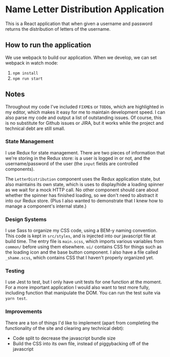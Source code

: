 # Name Letter Distribution Application

This is a React application that when given a username and password returns the distribution of letters of the username.

## How to run the application

We use webpack to build our application. When we develop, we can set webpack in watch mode:

1. `npm install`
2. `npm run start`

## Notes

Throughout my code I've included `FIXME`s or `TODO`s, which are highlighted in my editor, which makes it easy for me to maintain development speed. I can also parse my code and output a list of outstanding issues. Of course, this is no substitute for Github issues or JIRA, but it works while the project and technical debt are still small.

### State Management

I use Redux for state management. There are two pieces of information that we're storing in the Redux store: is a user is logged in or not, and the username/password of the user (the `input` fields are controlled components).

The `LetterDistribution` component uses the Redux application state, but also maintains its own state, which is uses to display/hide a loading spinner as we wait for a mock HTTP call. No other component should care about whether the spinner has finished loading, so we don't need to abstract it into our Redux store. (Plus I also wanted to demonstrate that I knew how to manage a component's internal state.)

### Design Systems

I use Sass to organize my CSS code, using a BEM-y naming convention. This code is kept in `src/styles`, and is injected into our javascript file at build time. The entry file is `main.scss`, which imports various variables from `common/` before using them elsewhere. `ui/` contains CSS for things such as the loading icon and the base button component. I also have a file called `_shame.scss`, which contains CSS that I haven't properly organized yet.

### Testing

I use Jest to test, but I only have unit tests for one function at the moment. For a more important application I would also want to test more fully, including function that manipulate the DOM. You can run the test suite via `yarn test`.

### Improvements

There are a ton of things I'd like to implement (apart from completing the functionality of the site and clearing any technical debt):

* Code split to decrease the javascript bundle size
* Build the CSS into its own file, instead of piggybacking off of the javascript